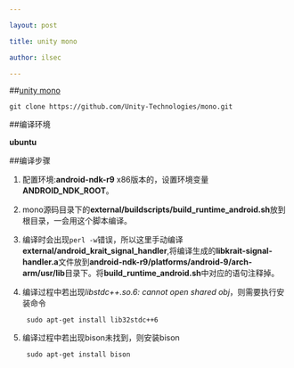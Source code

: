 ```yaml
---

layout: post

title: unity mono

author: ilsec

---
```


##[unity mono](https://github.com/Unity-Technologies/mono)

	git clone https://github.com/Unity-Technologies/mono.git

##编译环境

**ubuntu**

##编译步骤

1. 配置环境:**android-ndk-r9** x86版本的，设置环境变量**ANDROID\_NDK_ROOT**。

2. mono源码目录下的**external/buildscripts/build_runtime_android.sh**放到根目录，一会用这个脚本编译。

3. 编译时会出现```perl -w```错误，所以这里手动编译**external/android_krait_signal_handler**,将编译生成的**libkrait-signal-handler.a**文件放到**android-ndk-r9/platforms/android-9/arch-arm/usr/lib**目录下。将**build_runtime_android.sh**中对应的语句注释掉。

4. 编译过程中若出现*libstdc++.so.6: cannot open shared obj*，则需要执行安装命令

		sudo apt-get install lib32stdc++6	

5. 编译过程中若出现bison未找到，则安装bison

		sudo apt-get install bison